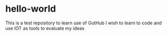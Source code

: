 # hello-world
This is a test repository to learn use of GutHub
I wish to learn to code and use IOT as tools to evaluate my ideas
